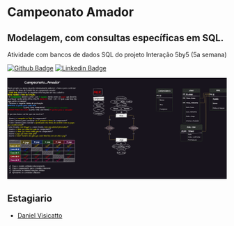 # Campeonato Amador
## Modelagem, com consultas específicas em SQL.


Atividade com bancos de dados SQL do projeto Interação 5by5 (5a semana)

[![Github Badge](https://img.shields.io/badge/-Github-000?style=flat-square&logo=Github&logoColor=white&link=https://github.com/DanielVisicatto)](https://github.com/DanielVisicatto)
[![Linkedin Badge](https://img.shields.io/badge/-LinkedIn-blue?style=flat-square&logo=Linkedin&logoColor=white&link=https://www.linkedin.com/in/daniel-visicatto-b7b1bb171/)](https://www.linkedin.com/in/daniel-visicatto-b7b1bb171/)
 
 ![Atividade e Relacionamentos](https://github.com/DanielVisicatto/CampeonatoAmador/blob/main/img/Campeonato_Amador.drawio.png)


## Estagiario
- [Daniel Visicatto](https://github.com/DanielVisicatto)

